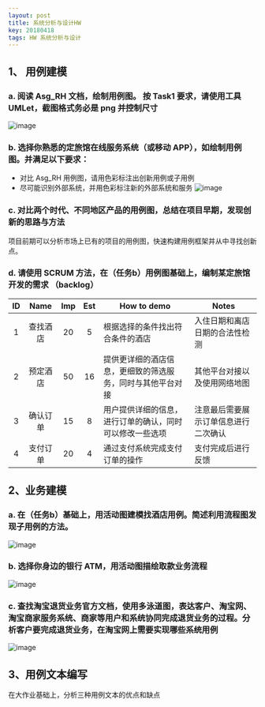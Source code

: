 ```yaml
---
layout: post
title: 系统分析与设计HW
key: 20180418
tags: HW 系统分析与设计
---
```

## 1、 用例建模
### a. 阅读 Asg_RH 文档，绘制用例图。 按 Task1 要求，请使用工具 UMLet，截图格式务必是 png 并控制尺寸
![image](https://github.com/JackyLrd/JackyLrd.github.io/raw/master/_posts/hw4_1.png)
### b. 选择你熟悉的定旅馆在线服务系统（或移动 APP），如绘制用例图。并满足以下要求：
- 对比 Asg_RH 用例图，请用色彩标注出创新用例或子用例
- 尽可能识别外部系统，并用色彩标注新的外部系统和服务
![image](https://github.com/JackyLrd/JackyLrd.github.io/raw/master/_posts/hw4_2.png)
### c. 对比两个时代、不同地区产品的用例图，总结在项目早期，发现创新的思路与方法
项目前期可以分析市场上已有的项目的用例图，快速构建用例框架并从中寻找创新点。
### d. 请使用 SCRUM 方法，在（任务b）用例图基础上，编制某定旅馆开发的需求 （backlog）
| ID | Name | Imp | Est | How to demo | Notes
| :--: | :--: | :--: | :--: | ----------- | ------------ |
| 1 | 查找酒店 | 20 | 5 | 根据选择的条件找出符合条件的酒店 | 入住日期和离店日期的合法性检测 |
| 2 | 预定酒店| 50 | 16 | 提供更详细的酒店信息，更细致的筛选服务，同时与其他平台对接 | 其他平台对接以及使用网络地图 |
| 3 | 确认订单 | 15 | 8 | 用户提供详细的信息，进行订单的确认，同时可以修改一些选项 | 注意最后需要展示订单信息进行二次确认 |
| 4 | 支付订单 | 20 | 4 | 通过支付系统完成支付订单的操作 | 支付完成后进行反馈 |

## 2、业务建模
### a. 在（任务b）基础上，用活动图建模找酒店用例。简述利用流程图发现子用例的方法。
![image](https://github.com/JackyLrd/JackyLrd.github.io/raw/master/_posts/hw4_3.png)
### b. 选择你身边的银行 ATM，用活动图描绘取款业务流程
![image](https://github.com/JackyLrd/JackyLrd.github.io/raw/master/_posts/hw4_4.png)
### c. 查找淘宝退货业务官方文档，使用多泳道图，表达客户、淘宝网、淘宝商家服务系统、商家等用户和系统协同完成退货业务的过程。分析客户要完成退货业务，在淘宝网上需要实现哪些系统用例
![image](https://github.com/JackyLrd/JackyLrd.github.io/raw/master/_posts/hw4_5.png)
## 3、用例文本编写
在大作业基础上，分析三种用例文本的优点和缺点